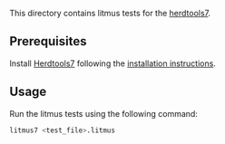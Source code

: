This directory contains litmus tests for the [herdtools7](https://diy.inria.fr).

## Prerequisites

Install [Herdtools7](https://diy.inria.fr) following the [installation 
instructions](https://diy.inria.fr/install.html).

## Usage

Run the litmus tests using the following command:

```bash
litmus7 <test_file>.litmus
```
